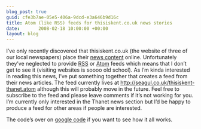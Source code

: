 ```yaml
---
blog_post: true
guid: cfe3b7ae-05e5-406a-9dcd-e3a646b9d16c
title: Atom (like RSS) feeds for thisiskent.co.uk news stories
date:       2008-02-18 10:00:00 +00:00
layout: blog
---
```


I’ve only recently discovered that thisiskent.co.uk (the website of
three of our local newspapers) place their [news
content](http://www.thisiskent.co.uk/displayNode.jsp?nodeId=250478&command=newPage)
online. Unfortunately they’ve neglected to provide
[RSS](http://en.wikipedia.org/wiki/RSS) or
[Atom](http://en.wikipedia.org/wiki/Atom_%28standard%29) feeds which
means that I don’t get to see it (visiting websites is soooo old
school). As I’m kinda interested in reading this news, I’ve put
something together that creates a feed from their news articles. The
feed currently lives at http://seagul.co.uk/thisiskent-thanet.atom
although this will probably move in the future. Feel free to subscribe
to the feed and please leave comments if it’s not working for you. I’m
currently only interested in the Thanet news section but I’d be happy to
produce a feed for other areas if people are interested.

The code’s over on [google
code](http://chrisroos.googlecode.com/svn/trunk/thisis-rss/) if you want
to see how it all works.
